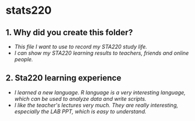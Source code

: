 # **stats220**
## 1. Why did you create this folder?
* *This file I want to use to record my STA220 study life.*
* *I can show my STA220 learning results to teachers, friends and online people.*
## 2. Sta220 learning experience
* *I learned a new language. R language is a very interesting language, which can be used to analyze data and write scripts.*
* *I like the teacher's lectures very much. They are really interesting, especially the LAB PPT, which is easy to understand.*
